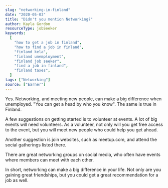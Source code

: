 ```yaml
---
slug: "networking-in-finland"
date: "2020-05-03"
title: "Didn't you mention Networking?"
author: Kayla Gordon
resourceType: jobSeeker
keywords:
  [
    "how to get a job in finland",
    "how to find a job in finland",
    "finland kela",
    "finland unemployment",
    "finland job seeker",
    "find a job in finland",
    "finland taxes",
  ]
tags: ["Networking"]
source: ["Earner"]
---
```


Yes. Networking, and meeting new people, can make a big difference when unemployed. "You can get a head by who you know". The same is true in Finland.

A few suggestions on getting started is to volunteer at events. A lot of big events will need volunteers. As a volunteer, not only will you get free access to the event, but you will meet new people who could help you get ahead.

Another suggestion is join websites, such as meetup.com, and attend the social gatherings listed there.

There are great networking groups on social media, who often have events where members can meet with each other.

In short, networking can make a big difference in your life. Not only are you gaining great friendships, but you could get a great recommendation for a job as well.
